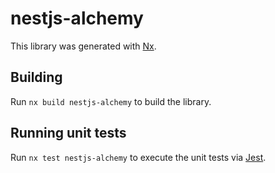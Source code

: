 # nestjs-alchemy

This library was generated with [Nx](https://nx.dev).

## Building

Run `nx build nestjs-alchemy` to build the library.

## Running unit tests

Run `nx test nestjs-alchemy` to execute the unit tests via [Jest](https://jestjs.io).




